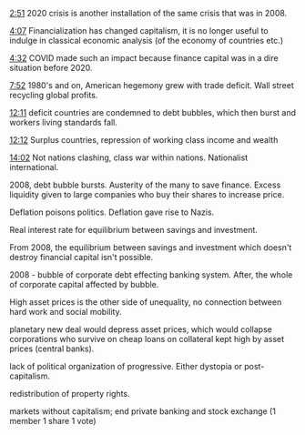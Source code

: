 
[2:51](https://www.youtube.com/watch?v=wwfM3IKaZgw&t=171) 2020 crisis is another installation of the same crisis that was in 2008. 

[4:07](https://www.youtube.com/watch?v=wwfM3IKaZgw&t=247) Financialization has changed capitalism, it is no longer useful to indulge in classical economic analysis (of the economy of countries etc.)

[4:32](https://www.youtube.com/watch?v=wwfM3IKaZgw&t=272) COVID made such an impact because finance capital was in a dire situation before 2020.

[7:52](https://www.youtube.com/watch?v=wwfM3IKaZgw&t=472) 1980's and on, American hegemony grew with trade deficit. Wall street recycling global profits.

[12:11](https://www.youtube.com/watch?v=wwfM3IKaZgw&t=731) deficit countries are condemned to debt bubbles, which then burst and workers living standards fall.

[12:12](https://www.youtube.com/watch?v=wwfM3IKaZgw&t=732) Surplus countries, repression of working class income and wealth

[14:02](https://www.youtube.com/watch?v=wwfM3IKaZgw&t=842) Not nations clashing, class war within nations. Nationalist international.

<!-- ## [18:33](https://www.youtube.com/watch?v=wwfM3IKaZgw&t=1113) -->

2008, debt bubble bursts. Austerity of the many to save finance. Excess liquidity given to large companies who buy their shares to increase price. 

<!-- ## [21:17](https://www.youtube.com/watch?v=wwfM3IKaZgw&t=1277) -->

Deflation poisons politics. Deflation gave rise to Nazis.

<!-- ## [22:06](https://www.youtube.com/watch?v=wwfM3IKaZgw&t=1326) -->

Real interest rate for equilibrium between savings and investment.

<!-- ## [24:51](https://www.youtube.com/watch?v=wwfM3IKaZgw&t=1491) -->

From 2008, the equilibrium between savings and investment which doesn't destroy financial capital isn't possible.

<!-- ## [25:24](https://www.youtube.com/watch?v=wwfM3IKaZgw&t=1524) -->

2008 - bubble of corporate debt effecting banking system.
After, the whole of corporate capital affected by bubble.

<!-- ## [27:45](https://www.youtube.com/watch?v=wwfM3IKaZgw&t=1665) -->

High asset prices is the other side of unequality, no connection between hard work and social mobility.

<!-- ## [30:04](https://www.youtube.com/watch?v=wwfM3IKaZgw&t=1804) -->

planetary new deal would depress asset prices, which would collapse corporations who survive on cheap loans on collateral kept high by asset prices (central banks).

<!-- ## [34:34](https://www.youtube.com/watch?v=wwfM3IKaZgw&t=2074) -->

lack of political organization of progressive. Either dystopia or post-capitalism.

<!-- ## [39:39](https://www.youtube.com/watch?v=wwfM3IKaZgw&t=2379) -->

redistribution of property rights.


<!-- ## [42:12](https://www.youtube.com/watch?v=wwfM3IKaZgw&t=2532) -->

markets without capitalism; end private banking and stock exchange (1 member 1 share 1 vote)


